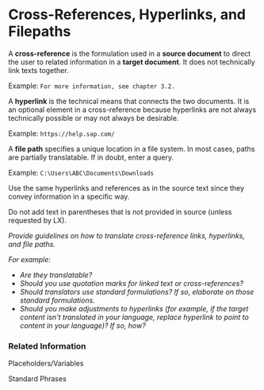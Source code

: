 # Cross-References, Hyperlinks, and Filepaths

A **cross-reference** is the formulation used in a **source document** to direct the user to related information in a **target document**. It does not technically link texts together.

Example: `For more information, see chapter 3.2.`

A **hyperlink** is the technical means that connects the two documents. It is an optional element in a cross-reference because hyperlinks are not always technically possible or may not always be desirable.

Example: `https://help.sap.com/`

A **file path** specifies a unique location in a file system. In most cases, paths are partially translatable. If in doubt, enter a query.

Example: `C:\Users\ABC\Documents\Downloads`

Use the same hyperlinks and references as in the source text since they convey information in a specific way.

Do not add text in parentheses that is not provided in source (unless requested by LX).

*Provide guidelines on how to translate cross-reference links, hyperlinks, and file paths.*

*For example:*

* *Are they translatable?*
* *Should you use quotation marks for linked text or cross-references?*
* *Should translators use standard formulations? If so, elaborate on those standard formulations.*
* *Should you make adjustments to hyperlinks (for example, if the target content isn't translated in your language, replace hyperlink to point to content in your language)? If so, how?*

### Related Information

Placeholders/Variables

Standard Phrases